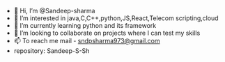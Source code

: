 - 👋 Hi, I’m @Sandeep-sharma
- 👀 I’m interested in java,C,C++,python,JS,React,Telecom scripting,cloud
- 🌱 I’m currently learning python and its framework
- 💞️ I’m looking to collaborate on projects where I can test my skills
- 📫 To reach me mail - sndpsharma973@gmail.com
- repository: Sandeep-S-Sh

<!---
Sandeep-S-Sh/Sandeep-S-Sh is a ✨ special ✨ repository because its `README.md` (this file) appears on your GitHub profile.
You can click the Preview link to take a look at your changes.
--->
